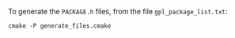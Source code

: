 To generate the `PACKAGE.h` files, from the file `gpl_package_list.txt`:

    cmake -P generate_files.cmake
